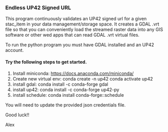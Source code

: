 ### Endless UP42 Signed URL

This program continuously validates an UP42 signed url for a given stac_item in your data management/storage space. It creates a GDAL .vrt file so that you can conveniently load the streamed raster data into any GIS software or other wed apps that can read GDAL .vrt virtual files.

To run the python program you must have GDAL installed and an UP42 account.

#### Try the following steps to get started.

1. Install miniconda: https://docs.anaconda.com/miniconda/
1. Create new virtual env:
	conda create -n up42
	conda activate up42
1. install gdal:
	conda install -c conda-forge gdal
1. install up42:
	conda install -c conda-forge up42-py
1. install schedule:
	conda install conda-forge::schedule

You will need to update the provided json credentials file.

Good luck!!

Alex